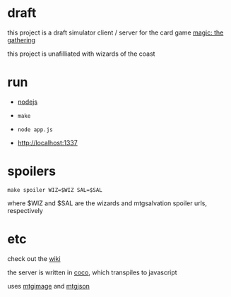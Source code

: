 # draft

this project is a draft simulator client / server for the card game
[magic: the gathering](http://en.wikipedia.org/wiki/Magic:_The_Gathering)

this project is unafilliated with wizards of the coast

# run

- [nodejs](http://nodejs.org)

- `make`

- `node app.js`

- <http://localhost:1337>

# spoilers

    make spoiler WIZ=$WIZ SAL=$SAL

where $WIZ and $SAL are the wizards and mtgsalvation spoiler urls, respectively

# etc

check out the [wiki]

the server is written in [coco], which transpiles to javascript

uses [mtgimage] and [mtgjson]

[wiki]: https://github.com/aeosynth/draft/wiki/_pages
[coco]: https://github.com/satyr/coco
[mtgimage]: http://mtgimage.com/
[mtgjson]: http://mtgjson.com/
